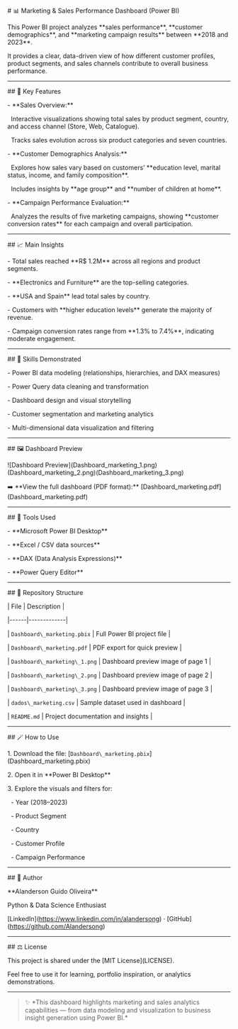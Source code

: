 \# 📊 Marketing \& Sales Performance Dashboard (Power BI)



This Power BI project analyzes \*\*sales performance\*\*, \*\*customer demographics\*\*, and \*\*marketing campaign results\*\* between \*\*2018 and 2023\*\*.  

It provides a clear, data-driven view of how different customer profiles, product segments, and sales channels contribute to overall business performance.



---



\## 🚀 Key Features



\- \*\*Sales Overview:\*\*  

&nbsp; Interactive visualizations showing total sales by product segment, country, and access channel (Store, Web, Catalogue).  

&nbsp; Tracks sales evolution across six product categories and seven countries.



\- \*\*Customer Demographics Analysis:\*\*  

&nbsp; Explores how sales vary based on customers’ \*\*education level, marital status, income, and family composition\*\*.  

&nbsp; Includes insights by \*\*age group\*\* and \*\*number of children at home\*\*.



\- \*\*Campaign Performance Evaluation:\*\*  

&nbsp; Analyzes the results of five marketing campaigns, showing \*\*customer conversion rates\*\* for each campaign and overall participation.



---



\## 📈 Main Insights



\- Total sales reached \*\*R$ 1.2M\*\* across all regions and product segments.  

\- \*\*Electronics and Furniture\*\* are the top-selling categories.  

\- \*\*USA and Spain\*\* lead total sales by country.  

\- Customers with \*\*higher education levels\*\* generate the majority of revenue.  

\- Campaign conversion rates range from \*\*1.3% to 7.4%\*\*, indicating moderate engagement.



---



\## 🧠 Skills Demonstrated



\- Power BI data modeling (relationships, hierarchies, and DAX measures)  

\- Power Query data cleaning and transformation  

\- Dashboard design and visual storytelling  

\- Customer segmentation and marketing analytics  

\- Multi-dimensional data visualization and filtering



---



\## 🖼️ Dashboard Preview



!\[Dashboard Preview](Dashboard\_marketing\_1.png)(Dashboard\_marketing\_2.png)(Dashboard\_marketing\_3.png)



➡️ \*\*View the full dashboard (PDF format):\*\* \[Dashboard\_marketing.pdf](Dashboard\_marketing.pdf)



---



\## 🧰 Tools Used



\- \*\*Microsoft Power BI Desktop\*\*  

\- \*\*Excel / CSV data sources\*\*  

\- \*\*DAX (Data Analysis Expressions)\*\*  

\- \*\*Power Query Editor\*\*



---



\## 📁 Repository Structure



| File | Description |

|------|-------------|

| `Dashboard\_marketing.pbix` | Full Power BI project file |

| `Dashboard\_marketing.pdf` | PDF export for quick preview |

| `Dashboard\_marketing\_1.png` | Dashboard preview image of page 1 |

| `Dashboard\_marketing\_2.png` | Dashboard preview image of page 2 |

| `Dashboard\_marketing\_3.png` | Dashboard preview image of page 3 |

| `dados\_marketing.csv` | Sample dataset used in dashboard |

| `README.md` | Project documentation and insights |



---



\## 🪄 How to Use



1\. Download the file: \[`Dashboard\_marketing.pbix`](Dashboard\_marketing.pbix)  

2\. Open it in \*\*Power BI Desktop\*\*  

3\. Explore the visuals and filters for:

&nbsp;  - Year (2018–2023)  

&nbsp;  - Product Segment  

&nbsp;  - Country  

&nbsp;  - Customer Profile  

&nbsp;  - Campaign Performance  



---



\## 📌 Author



\*\*Alanderson Guido Oliveira\*\*

Python \& Data Science Enthusiast

\[LinkedIn](https://www.linkedin.com/in/alandersong) · \[GitHub](https://github.com/Alandersong)



---



\## ⚖️ License



This project is shared under the \[MIT License](LICENSE).  

Feel free to use it for learning, portfolio inspiration, or analytics demonstrations.



---



> ✨ \*This dashboard highlights marketing and sales analytics capabilities — from data modeling and visualization to business insight generation using Power BI.\*



